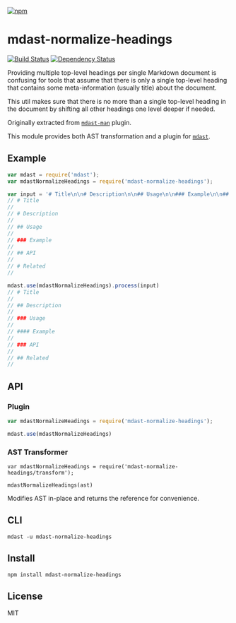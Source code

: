 [![npm](https://nodei.co/npm/mdast-normalize-headings.png)](https://npmjs.com/package/mdast-normalize-headings)

# mdast-normalize-headings

[![Build Status][travis-badge]][travis] [![Dependency Status][david-badge]][david]

Providing multiple top-level headings per single Markdown document is confusing for tools that assume that there is only a single top-level heading that contains some meta-information (usually title) about the document.

This util makes sure that there is no more than a single top-level heading in the document by shifting all other headings one level deeper if needed.

Originally extracted from [`mdast-man`][mdast-man] plugin.

This module provides both AST transformation and a plugin for [`mdast`][mdast].

[mdast]: https://github.com/wooorm/mdast
[mdast-man]: https://github.com/wooorm/mdast-man

[travis]: https://travis-ci.org/eush77/mdast-normalize-headings
[travis-badge]: https://travis-ci.org/eush77/mdast-normalize-headings.svg
[david]: https://david-dm.org/eush77/mdast-normalize-headings
[david-badge]: https://david-dm.org/eush77/mdast-normalize-headings.png

## Example

```js
var mdast = require('mdast');
var mdastNormalizeHeadings = require('mdast-normalize-headings');

var input = '# Title\n\n# Description\n\n## Usage\n\n### Example\n\n## API\n\n# Related';
// # Title
//
// # Description
//
// ## Usage
//
// ### Example
//
// ## API
//
// # Related
//

mdast.use(mdastNormalizeHeadings).process(input)
// # Title
//
// ## Description
//
// ### Usage
//
// #### Example
//
// ### API
//
// ## Related
//
```

## API

### Plugin

```js
var mdastNormalizeHeadings = require('mdast-normalize-headings');

mdast.use(mdastNormalizeHeadings)
```

### AST Transformer

```
var mdastNormalizeHeadings = require('mdast-normalize-headings/transform');

mdastNormalizeHeadings(ast)
```

Modifies AST in-place and returns the reference for convenience.

## CLI

```
mdast -u mdast-normalize-headings
```

## Install

```
npm install mdast-normalize-headings
```

## License

MIT
